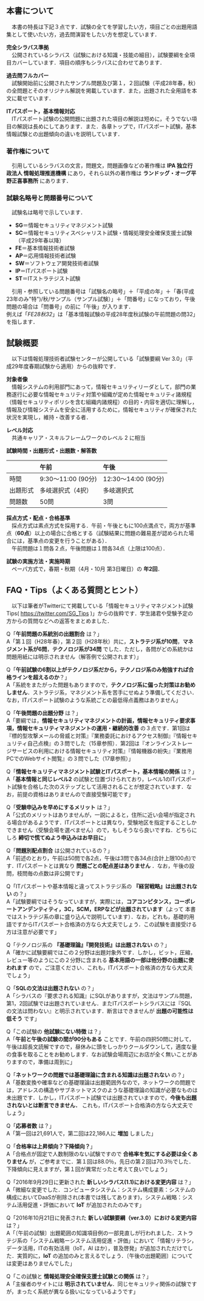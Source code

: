 ## 本書について

　本書の特長は下記３点です．試験の全てを学習したい方，項目ごとの出題用語集として使いたい方，過去問演習をしたい方を想定しています．

**完全シラバス準拠**  
　公開されているシラバス（試験における知識・技能の細目），試験要綱を全項目カバーしています．項目の順序もシラバスに合わせてあります．

**過去問フルカバー**  
　試験開始前に公開されたサンプル問題及び第１，２回試験（平成28年春，秋）の全問題とそのオリジナル解説を掲載しています．また，出題された全用語を本文に載せています．

**ITパスポート，基本情報対応**  
　ITパスポート試験の公開問題に出題された項目の解説は短めに，そうでない項目の解説は長めにしてあります．また．各章トップで，ITパスポート試験，基本情報試験との出題傾向の違いを説明しています．

### 著作権について

　引用しているシラバスの文言，問題文，問題画像などの著作権は **IPA 独立行政法人 情報処理推進機構** にあり，それら以外の著作権は **ランドッグ・オーグ平野正喜事務所** にあります．

### 試験名略号と問題番号について

　試験名は略号で示しています．

- **SG**＝情報セキュリティマネジメント試験
- **SC**＝情報セキュリティスペシャリスト試験・情報処理安全確保支援士試験（平成29年春以降）
- **FE**＝基本情報技術者試験
- **AP**＝応用情報技術者試験
- **SW**＝ソフトウェア開発技術者試験
- **IP**＝ITパスポート試験
- **ST**＝ITストラテジスト試験

　引用・参照している問題番号は「試験名の略号」＋「平成の年」＋「春(平成23年のみ"特")/秋/サンプル（サンプル試験）」＋「問番号」になっており，午後問題の場合は「問番号」の前に「午後」が入ります．  
例えば「*FE28秋32*」は「基本情報試験の平成28年度秋試験の午前問題の問32」を指します．

## 試験概要

　以下は情報処理技術者試験センターが公開している「試験要綱 Ver 3.0」（平成29年度春期試験から適用）からの抜粋です．

**対象者像**  
　情報システムの利用部門にあって，情報セキュリティリーダとして，部門の業務遂行に必要な情報セキュリティ対策や組織が定めた情報セキュリティ諸規程（情報セキュリティポリシを含む組織内諸規程）の目的・内容を適切に理解し，情報及び情報システムを安全に活用するために，情報セキュリティが確保された状況を実現し，維持・改善する者．

**レベル対応**   
　共通キャリア・スキルフレームワークのレベル 2 に相当

**試験時間・出題形式・出題数・解答数**  

| | 午前 | 午後 |
|:---|:----|:----|
| 時間 | 9:30～11:00 (90分) | 12:30～14:00 (90分) |
| 出題形式 | 多岐選択式（4択）| 多岐選択式 |
| 問題数 | 50問 | 3問 |

**採点方式・配点・合格基準**  
　採点方式は素点方式を採用する．午前・午後ともに100点満点で，両方が基準点（**60点**）以上の場合に合格とする（試験結果に問題の難易差が認められた場合には，基準点の変更を行うことがある）．  
　午前問題は１問各２点，午後問題は１問各34点（上限は100点）．

**試験の実施方法・実施時期**  
　ペーパ方式で，春期・秋期（4月・10月 第3日曜日）の **年2回**．

## FAQ・Tips（よくある質問とヒント）

　以下は筆者がTwitterにて掲載している「情報セキュリティマネジメント試験Tips( https://twitter.com/SG_Tips )」からの抜粋です．学生諸君や受験予定の方からの質問などへの返答をまとめました．

Q「**午前問題の系統別の出題割合** は？」  
A「第１回（H28年春），第２回（H28年秋）共に，**ストラテジ系が10問**，**マネジメント系が6問**，**テクノロジ系が34問** でした．ただし，各問がどの系統かは問題用紙には明示されません（解答例で公開されます）」

Q「**午前試験の6割以上がテクノロジ系だから，テクノロジ系のみ勉強すれば合格ラインを超えるのか**？」  
A「系統をまたがった問題もありますので，**テクノロジ系に偏った対策はお勧めしません**．ストラテジ系，マネジメント系を苦手にせぬよう準備してください．なお，ITパスポート試験のような系統ごとの最低得点義務はありません」

Q「**午後問題の出題分野** は？」  
A「要綱では，**情報セキュリティマネジメントの計画，情報セキュリティ要求事項，情報セキュリティマネジメントの運用・継続的改善** の３点です．第1回は『標的型攻撃メールの脅威と対策』『業務委託におけるアクセス制御』『情報セキュリティ自己点検』の３問でした（15章参照）．第2回は『オンラインストレージサービスの利用における情報セキュリティ対策』『情報機器の紛失』『業務用PCでのWebサイト閲覧』の３問でした（17章参照）」

Q「**情報セキュリティマネジメント試験とITパスポート，基本情報の関係** は？」  
A「**基本情報と同じレベル2** の試験と位置づけられており，レベル1のITパスポート試験を合格した次のステップとして活用されることが想定されています．なお，前提の資格はありませんので直接受験可能です」

Q「**受験申込みを早めにするメリット** は？」  
A「公式のメリットはありませんが，一説によると，住所に近い会場が指定される場合があるようです．ITパスポートとは異なり，受験地区を指定することしかできません（受験会場を選べません）ので，もしそうなら良いですね．どちらにしろ **締切で慌てぬよう申込みはお早目に**」

Q「**問題別配点割合** は公開されているの？」  
A「前述のとおり，午前は50問で各2点，午後は3問で各34点(合計上限100点)です．ITパスポートとは異なり **問題ごとの配点差はありません** ．なお，午後の設問，枝問毎の点数は非公開です」

Q「ITパスポートや基本情報と違ってストラテジ系の **『経営戦略』は出題されない** の？」  
A「試験要綱ではそうなっていますが，実際には，**コアコンピタンス，コーポレートアンデンティティ，3C，SCM，ERPなどが出題されています**（よって
本書ではストラテジ系の章に盛り込んで説明しています）．なお，どれも，基礎的用語ですからITパスポート合格済の方なら大丈夫でしょう．この試験を直接受ける方は注意が必要です」

Q「テクノロジ系の **『基礎理論』『開発技術』は出題されない** の？」  
A「確かに試験要綱ではこの２分野は出題対象外です．しかし，ビット，圧縮，レビュー等のようにこの２分野に含まれる **基本用語の一部は他分野の出題に使われます** ので，ご注意ください．これも，ITパスポート合格済の方なら大丈夫でしょう」

Q「**SQLの文法は出題されない** の？」  
A「シラバスの『要求される知識』にSQLがありますが，文法はサンプル問題，第1，2回試験では出題されていません．またITパスポートシラバスには『SQL の文法は問わない』と明示されています．断言はできませんが **出題の可能性は低そう** です」

Q「この試験の **他試験にない特徴** は？」  
A「**午前と午後の試験の間が90分もある** ことです．午前の四択50問に対して，午後は超長文読解ですので，昼休みに頭をしっかりクールダウンして，適度な量の食事を取ることをお勧めします．なお試験会場周辺にお店が全く無いことがありますので，準備は周到に」

Q「**ネットワークの問題では基礎理論に含まれる知識は出題されない** の？」  
A「基数変換や確率などの基礎理論は出題範囲外なので，ネットワークの問題では，アドレスの構造やサブネットマスクのような基礎理論の知識が必要なものは未出題です．しかし，ITパスポート試験では出題されていますので，**今後も出題されないとは断言できません．** これも，ITパスポート合格済の方なら大丈夫でしょう」

Q「**応募者数** は？」  
A「第一回は21,691人で，第二回は22,186人に **増加** しました」

Q「**合格率は上昇傾向？下降傾向？**」  
A「合格点が固定で人数制限のない試験ですので **合格率を気にする必要は全くありません** が，ご参考までに．第１回は88.0％，先日の第２回は70.3％でした．下降傾向に見えますが，第１回が異常だったと考えて良いでしょう」

Q「2016年9月29日に更新された **新しいシラバス(1.1)における変更内容** は？」  
A「微細な変更でした．コンピュータシステム：システム構成要素：システムの構成においてDaaSが削除され(本書では残してあります)，システム戦略：システム活用促進・評価において **IoT** が追加されたのみです」

Q「2016年10月21日に発表された **新しい試験要綱（ver.3.0）における変更内容** は？」  
A「〔午前の試験〕出題範囲の知識項目例の一部見直しが行われました．ストラテジ系の「システム戦略ーシステム活用促進・評価」において「情報リテラシ，データ活用，ITの有効活用（IoT，AI ほか），普及啓発」が追加されただけでした．実質的に，**IoT** の追加のみと言えるでしょう．〔午後の出題範囲〕については変更はありませんでした」

Q「この試験と **情報処理安全確保支援士試験との関係** は？」  
A「主催者のサイトには **明示されていません**．同じセキュリティ関係の試験ですが，まったく系統が異なる扱いになっているようです」
